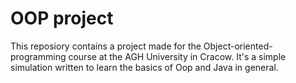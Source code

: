 # OOP project

This reposiory contains a project made for the Object-oriented-programming course at the AGH University in Cracow.
It's a simple simulation written to learn the basics of Oop and Java in general.
